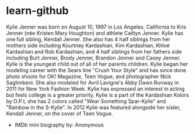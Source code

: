 # learn-github

Kylie Jenner was born on August 10, 1997 in Los Angeles, California to Kris Jenner (née Kristen Mary Houghton) and athlete Caitlyn Jenner. Kylie has one full sibling, Kendall Jenner. She also has 4 half siblings from her mothers side including Kourtney Kardashian, Kim Kardashian, Khloé Kardashian and Rob Kardashian, and 4 half siblings from her fathers side including Burt Jenner, Brody Jenner, Brandon Jenner and Casey Jenner. Kylie is the youngest child out of all of her parents children. Kylie began her modeling career with the Sears line "Crush Your Style" and has since done photo shoots for OK! Magazine, Teen Vogue, and photographer Nick Saglimbeni. She also modeled for Avril Lavigne's Abby Dawn Runway in 2011 for New York Fashion Week. Kylie has expressed an interest in acting but feels college is a greater priority. Kylie is a part of the Kardashian Kolors by O.P.I, she has 2 colors called "Wear Something Spar-Kylie" and "Rainbow in the S-Kylie". In 2012 Kylie was featured alongside her sister, Kendall Jenner, on the cover of Teen Vogue.
- IMDb mini biography by: Anonymous
